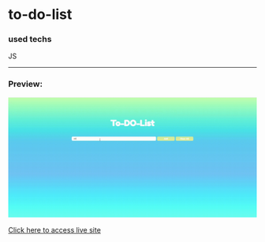 # to-do-list

<h3>used techs</h3>

<p>JS</p>
<hr>

<h3>Preview:</h3>
<img src="screen.gif">

<a href="https://classy-capybara-3b4d01.netlify.app">Click here to access live site</a>